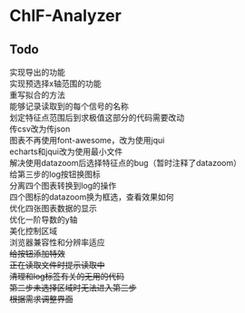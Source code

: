 # ChlF-Analyzer
## Todo
实现导出的功能<br>
实现预选择x轴范围的功能<br>
重写拟合的方法<br>
能够记录读取到的每个信号的名称<br>
划定特征点范围后到求极值这部分的代码需要改动<br>
传csv改为传json<br>
图表不再使用font-awesome，改为使用jqui<br>
echarts和jqui改为使用最小文件<br>
解决使用datazoom后选择特征点的bug（暂时注释了datazoom）<br>
给第三步的log按钮换图标<br>
分离四个图表转换到log的操作<br>
四个图标的datazoom换为框选，查看效果如何<br>
优化四张图表数据的显示<br>
优化一阶导数的y轴<br>
美化控制区域<br>
浏览器兼容性和分辨率适应<br>
~~给按钮添加特效~~<br>
~~正在读取文件时提示读取中~~<br>
~~清理和log标签有关的无用的代码~~<br>
~~第二步未选择区域时无法进入第三步~~<br>
~~根据需求调整界面~~<br>
